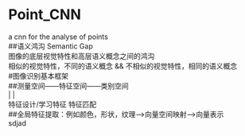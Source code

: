 # Point_CNN<br>
a cnn for the analyse of points<br>
##语义鸿沟 Semantic Gap<br>
图像的底层视觉特性和高层语义概念之间的鸿沟<br>
相似的视觉特性，不同的语义概念 && 不相似的视觉特性，相同的语义概念<br>
#图像识别基本框架<br>
##测量空间——特征空间——类别空间<br>
                          |                        |<br>
    特征设计/学习特征   特征匹配<br>
##全局特征提取：例如颜色，形状，纹理——>向量空间映射——>向量表示<br>
    sdjad

